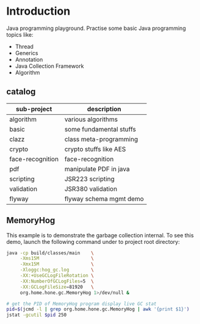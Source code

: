 # Introduction
Java programming playground.
Practise some basic Java programming topics like:
- Thread
- Generics
- Annotation
- Java Collection Framework
- Algorithm

## catalog

| sub-project      | description             |
|------------------|-------------------------|
| algorithm        | various algorithms      |
| basic            | some fundamental stuffs |
| clazz            | class meta-programming  |
| crypto           | crypto stuffs like AES  |
| face-recognition | face-recognition        |
| pdf              | manipulate PDF in java  |
| scripting        | JSR223 scripting        |
| validation       | JSR380 validation       |
| flyway           | flyway schema mgmt demo |

## MemoryHog
This example is to demonstrate the garbage collection internal. To see
this demo, launch the following command under to project root directory:

~~~~bash
java -cp build/classes/main    \
     -Xms15M                   \
     -Xmx15M                   \
     -Xloggc:hog_gc.log        \
     -XX:+UseGCLogFileRotation \
     -XX:NumberOfGCLogFiles=5  \
     -XX:GCLogFileSize=81920   \
     org.home.hone.gc.MemoryHog 1>/dev/null &

# get the PID of MemoryHog program display live GC stat
pid=$(jcmd -l | grep org.home.hone.gc.MemoryHog | awk '{print $1}')
jstat -gcutil $pid 250
~~~~
